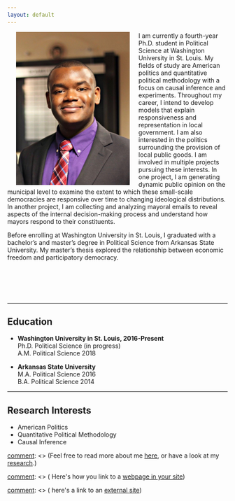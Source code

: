 ```yaml
---
layout: default
---
```


<img align="left" src="assets/prof_pic.jpg" hspace="20"  width="260" height="350" >

I am currently a fourth-year Ph.D. student in Political Science at Washington University in St. Louis. My fields of study are American politics and quantitative political methodology with a focus on causal inference and experiments. Throughout my career, I intend to develop models that explain responsiveness and representation in local government. I am also interested in the politics surrounding the provision of local public goods. I am involved in multiple projects pursuing these interests. In one project, I am generating dynamic public opinion on the municipal level to examine the extent to which these small-scale democracies are responsive over time to changing ideological distributions. In another project, I am collecting and analyzing mayoral emails to reveal aspects of the internal decision-making process and understand how mayors respond to their constituents.   <br />

Before enrolling at Washington University in St. Louis, I graduated with a bachelor’s and master’s degree in Political Science from Arkansas State University. My master’s thesis explored the relationship between economic freedom and participatory democracy.  <br />


[comment]: <> (I am currently a second-year Ph.D. student in Political Science at Washington University in St. Louis.)

[comment]: <> (My primary research interest is American Political Behavior and Quantitative Political Methodology.) 
[comment]: <> (I also have an interest in exploring how individuals make political decisions in the world of misinformation and competing heuristics.)
<br />
<br />
<br />
<br />

---

## Education
* **Washington University in St. Louis,  2016-Present** <br>
  Ph.D. Political Science (in progress) <br>
  A.M. Political Science 2018 <br>

* **Arkansas State University** <br>
  M.A. Political Science 2016 <br>
  B.A. Political Science 2014

---

## Research Interests
* American Politics
* Quantitative Political Methodology 
* Causal Inference 




[comment]: <> (I am currently a second-year Ph.D. student in Political Science at Washington University in St. Louis. )

[comment]: <> (My primary research interest is American Political Behavior and Quantitative Political Methodology. )


[comment]: <> (Feel free to read more about me [here](/about/), or have a look at my [research](/research/).)

[comment]: <> ( Here's how you link to a [webpage in your site](/teaching/))

[comment]: <> (  here's a link to an [external site](https://www.google.com))



